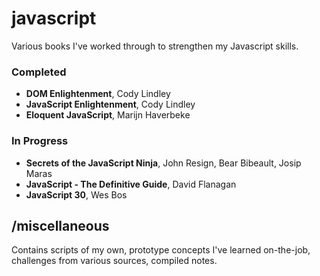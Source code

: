 # javascript

Various books I've worked through to strengthen my Javascript skills.

### Completed

* **DOM Enlightenment**, Cody Lindley
* **JavaScript Enlightenment**, Cody Lindley
* **Eloquent JavaScript**, Marijn Haverbeke

### In Progress

* **Secrets of the JavaScript Ninja**, John Resign, Bear Bibeault, Josip Maras
* **JavaScript - The Definitive Guide**, David Flanagan
* **JavaScript 30**, Wes Bos

## /miscellaneous

Contains scripts of my own, prototype concepts I've learned on-the-job, challenges from various sources, compiled notes.

